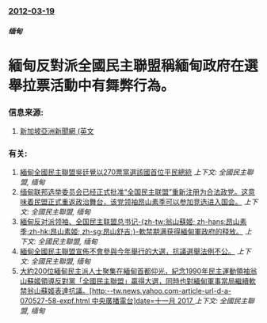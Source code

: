 ### [2012-03-19](/news/2012/03/19/index.md)

##### 缅甸
# 緬甸反對派全國民主聯盟稱緬甸政府在選舉拉票活動中有舞弊行為。




### 信息来源:

1. [新加坡亞洲新聞網 (英文](http://www.channelnewsasia.com/stories/afp_asiapacific/view/1189990/1/.html)

### 有关:

1. [ 緬甸全國民主聯盟吳廷覺以270票當選該國首位平民總統](/news/2016/03/15/緬甸全國民主聯盟吳廷覺以270票當選該國首位平民總統.md) _上下文: 全國民主聯盟, 缅甸_
2. [ 缅甸联邦选举委员会已经正式批准“全国民主联盟”重新注册为合法政党。这意味着民盟正式重返政治舞台，该党领袖昂山素季可以参加竞选进入国会。](/news/2011/12/13/缅甸联邦选举委员会已经正式批准-全国民主联盟-重新注册为合法政党-这意味着民盟正式重返政治舞台-该党领袖昂山素季可以参.md) _上下文: 全國民主聯盟, 缅甸_
3. [ 緬甸反对派领袖、全国民主联盟总书记-{zh-tw:翁山蘇姬; zh-hans:昂山素季;zh-hk:昂山素姬; zh-sg:昂山舒吉;}-軟禁期满获得緬甸軍政府的释放。](/news/2010/11/13/緬甸反对派领袖-全国民主联盟总书记-zh-tw-翁山蘇姬-zh-hans-昂山素季-zh-hk-昂山素姬-zh.md) _上下文: 全國民主聯盟, 缅甸_
4. [ 緬甸全國民主聯盟宣佈不會參與今年舉行的大選，抗議選舉法例不公。](/news/2010/03/29/緬甸全國民主聯盟宣佈不會參與今年舉行的大選-抗議選舉法例不公.md) _上下文: 全國民主聯盟, 缅甸_
5. [大約200位緬甸民主派人士聚集在緬甸首都仰光，紀念1990年民主運動領袖翁山蘇姬領導反對黨「全國民主聯盟」贏得大選，同時也對緬甸軍事當局繼續軟禁翁山蘇姬表達抗議。[http:--tw.news.yahoo.com-article-url-d-a-070527-58-expf.html 中央廣播電台]date=十一月 2017 ](/news/2007/05/27/大約200位緬甸民主派人士聚集在緬甸首都仰光-紀念1990年民主運動領袖翁山蘇姬領導反對黨-全國民主聯盟-贏得大選-同時.md) _上下文: 全國民主聯盟, 缅甸_
